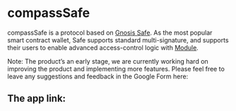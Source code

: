 # compassSafe

compassSafe is a protocol based on [Gnosis Safe](https://help.gnosis-safe.io/en/articles/3876456-what-is-gnosis-safe). As the most popular smart contract wallet, Safe supports standard multi-signature, and supports their users to enable advanced access-control logic with [Module](https://help.gnosis-safe.io/en/articles/4934378-what-is-a-module).



Note: The product’s an early stage, we are currently working hard on improving the product and implementing more features. Please feel free to leave any suggestions and feedback in the Google Form here:&#x20;

## The app link:&#x20;

